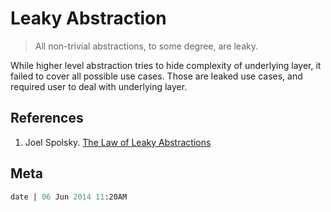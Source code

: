 Leaky Abstraction
=================

> All non-trivial abstractions, to some degree, are leaky.


While higher level abstraction tries to hide complexity of underlying layer, it failed to cover all possible use cases.
Those are leaked use cases, and required user to deal with underlying layer.

References
----------
1. Joel Spolsky. [The Law of Leaky Abstractions](http://www.joelonsoftware.com/articles/LeakyAbstractions.html)

Meta
----
````meta
date | 06 Jun 2014 11:20AM
````


